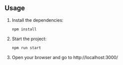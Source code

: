 ## Usage
1. Install the dependencies:
   ```bash
   npm install

2. Start the project:
   ```bash
   npm run start

3. Open your browser and go to http://localhost:3000/

